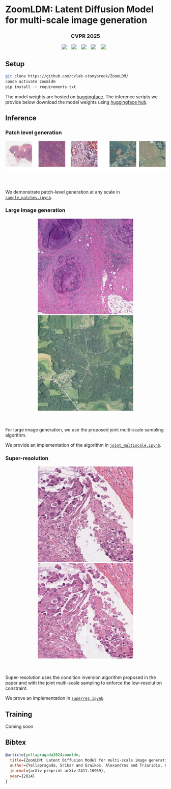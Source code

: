# ZoomLDM: Latent Diffusion Model for multi-scale image generation 


### <div align="center"> CVPR 2025 <div>

<div align="center">
    <a href="https://histodiffusion.github.io/docs/projects/zoomldm/"><img src="https://img.shields.io/static/v1?label=Project&message=Page&color=red&logo=github-pages"></a> &ensp;
    <a href="https://arxiv.org/abs/2411.16969"><img src="https://img.shields.io/static/v1?label=arXiv&message=ZoomLDM&color=b75fb3&logo=arxiv"></a> &ensp;
    <a href="https://huggingface.co/StonyBrook-CVLab/ZoomLDM"><img src="https://img.shields.io/static/v1?label=HF&message=Checkpoints&color=69a75b&logo=huggingface"></a> &ensp;
    <a href="https://huggingface.co/datasets/StonyBrook-CVLab/ZoomLDM-demo-dataset"><img src="https://img.shields.io/static/v1?label=HF&message=Example%20Dataset&color=6785d0&logo=huggingface"></a> &ensp;
    <a href="https://histodiffusion.github.io/pages/zoomldm_large_images/large_images.html"><img src="https://img.shields.io/badge/Large%20image%20Viewer-cc5658"></a> &ensp;
</div>

## Setup

```bash
git clone https://github.com/cvlab-stonybrook/ZoomLDM/
conda activate zoomldm
pip install -r requirements.txt
```
The model weights are hosted on [huggingface](https://huggingface.co/StonyBrook-CVLab/ZoomLDM). The inference scripts we provide below download the model weights using [huggingface hub](https://huggingface.co/docs/hub/index).

## Inference

### Patch level generation
<center>
<a href="./assets/patches.png">
<img src="./assets/patches.png">
</a>
</center>
<br>
<br>

We demonstrate patch-level generation at any scale in [`sample_patches.ipynb`](./notebooks/sample_patches.ipynb).

### Large image generation
<center>
<a href="./assets/brca_001.jpeg">
<img src="./assets/brca_001.jpeg" style="width:300px;height:300px;"> 
</a>
<a href="./assets/naip_001.jpg">
<img src="./assets/naip_001.jpg" style="width:300px;height:300px;"> 
</a>
</center>
<br>
<br>

For large image generation, we use the proposed joint multi-scale sampling algorithm.

We provide an implementation of the algorithm in [`joint_multiscale.ipynb`](./notebooks/joint_multiscale.ipynb).


### Super-resolution
<center>
<a href="./assets/lr.jpg">
<img src="./assets/lr.jpg" style="width:300px;height:300px;"> 
</a>
<a href="./assets/sr.jpg">
<img src="./assets/sr.jpg" style="width:300px;height:300px;"> 
</a>
</center>
<br>
<br>

Super-resolution uses the condition inversion algorithm proposed in the paper and with the joint multi-scale sampling to enforce the low-resolution constraint.

We prove an implementation in [`superres.ipynb`](./notebooks/superres.ipynb).


## Training
Coming soon

## Bibtex
```bibtex
@article{yellapragada2024zoomldm,
  title={ZoomLDM: Latent Diffusion Model for multi-scale image generation},
  author={Yellapragada, Srikar and Graikos, Alexandros and Triaridis, Kostas and Prasanna, Prateek and Gupta, Rajarsi R and Saltz, Joel and Samaras, Dimitris},
  journal={arXiv preprint arXiv:2411.16969},
  year={2024}
}
```
